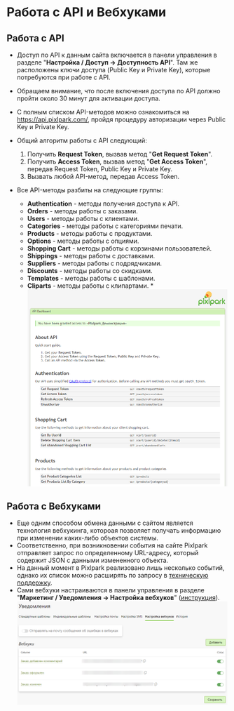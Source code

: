 # Работа с API и Вебхуками

## Работа с API
* Доступ по API к данным сайта включается в панели управления в разделе "__Настройка / Доступ &rarr; Доступность API__". Там же расположены ключи доступа (Public Key и Private Key), которые потребуются при работе с API.
* Обращаем внимание, что после включения доступа по API должно пройти около 30 минут для активации доступа.
* С полным списком API-методов можно ознакомиться на https://api.pixlpark.com/, пройдя процедуру авторизации через Public Key и Private Key.
* Общий алгоритм работы с API следующий:
    1. Получить __Request Token__, вызвав метод "__Get Request Token__".
    1. Получить __Access Token__, вызвав метод "__Get Access Token__", передав Request Token, Public Key и Private Key.
    1. Вызвать любой API-метод, передав Access Token.

* Все API-методы разбиты на следующие группы:
    + __Authentication__ - методы получения доступа к API.
    + __Orders__ - методы работы с заказами.
    + __Users__ - методы работы с клиентами.
    + __Categories__ - методы работы с категориями печати.
    + __Products__ - методы работы с продуктами.
    + __Options__ - методы работы с опциями.
    + __Shopping Cart__ - методы работы с корзинами пользователей.
    + __Shippings__ - методы работы с доставками.
    + __Suppliers__ - методы работы с подрядчиками.
    + __Discounts__ - методы работы со скидками.
    + __Templates__ - методы работы с шаблонами.
    + __Cliparts__ - методы работы с клипартами.
*![](../_media/dev/api.png ':size=50%')

## Работа с Вебхуками
* Еще одним способом обмена данными с сайтом является технология вебхукинга, котороая позволяет получать информацию при изменении каких-либо объектов системы.
* Соответственно, при возникновении события на сайте Pixlpark отправляет запрос по определенному URL-адресу, который содержит JSON с данными измененного объекта.
* На данный момент в Pixlpark реализовано лишь несколько событий, однако их список можно расширять по запросу в [техническую поддержку](http://support.pixlpark.ru/).
* Сами вебхуки настраиваются в панели управления в разделе "__Маркетинг / Уведомления &rarr; Настройка вебхуков__" ([инструкция](/marketing/notice?id=Настойка-вебхуков)).
![](../_media/dev/webhooks.png)